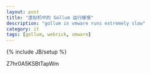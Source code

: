 ```yaml
---
layout: post
title: "虚拟机中的 Gollum 运行缓慢"
description: "gollum in vmware runs extremely slow"
category: it
tags: [gollum, webrick, vmware]
---
```

{% include JB/setup %}

Z7hr0A5KSBtTapWm
